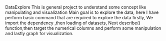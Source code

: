 DataExplore
    This is general project to understand some concept like manipulating and visualization
Main goal is to explore the data, here I have perform basic command that are required to explore the data
firstly, We import the dependency ,then loading of datasets,
Next describe() function,then target the numerical columns and perform some manipulation and lastly graph for visualization.
